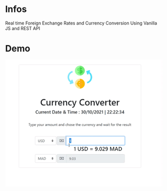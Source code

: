 # Infos

Real time Foreign Exchange Rates and Currency Conversion Using Vanilla JS and REST API



# Demo
![](https://raw.githubusercontent.com/adnanedrief/Real-time-Foreign-Exchange-Rates-and-Currency-Conversion/main/Demo.gif)

